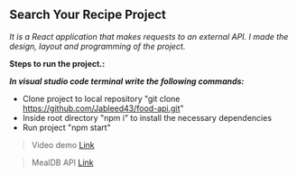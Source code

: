 ## Search Your Recipe Project

*It is a React application that makes requests to an external API.
I made the design, layout and programming of the project.*

**Steps to run the project.:**

***In visual studio code terminal write the following commands:***
   - Clone project to local repository "git clone https://github.com/Jableed43/food-api.git"
   - Inside root directory "npm i" to install the necessary dependencies
   - Run project  "npm start"
   
> Video demo [Link](https://www.youtube.com/watch?v=ZtDanIHhRXA)


> MealDB API [Link](https://www.themealdb.com/api.php)
